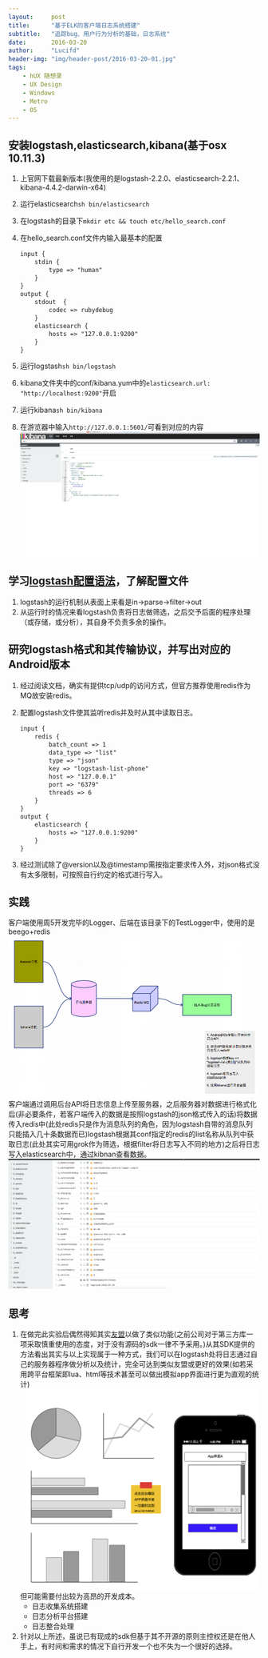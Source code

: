 ```yaml
---
layout:     post
title:      "基于ELK的客户端日志系统搭建"
subtitle:   "追踪bug、用户行为分析的基础，日志系统"
date:       2016-03-20
author:     "Lucifd"
header-img: "img/header-post/2016-03-20-01.jpg"
tags:
    - hUX 随想录
    - UX Design
    - Windows
    - Metro
    - OS
---
```


## 安装logstash,elasticsearch,kibana(基于osx 10.11.3)

1. 上官网下载最新版本(我使用的是logstash-2.2.0、elasticsearch-2.2.1、kibana-4.4.2-darwin-x64)
2. 运行elasticsearch`sh bin/elasticsearch`
3. 在logstash的目录下`mkdir etc && touch etc/hello_search.conf`
4. 在hello_search.conf文件内输入最基本的配置

	```	
	input {
    	stdin {    		    		
        	type => "human"        	
    	}
	}
	output {
    	stdout  {
        	codec => rubydebug
	    }
    	elasticsearch {
        	hosts => "127.0.0.1:9200"
    	}
	}
	```

5. 运行logstash`sh bin/logstash`
6. kibana文件夹中的conf/kibana.yum中的`elasticsearch.url: "http://localhost:9200"`开启
7. 运行kibana`sh bin/kibana`
8. 在游览器中输入`http://127.0.0.1:5601/`可看到对应的内容![](\img\in-post\kibana运行图.png)


## 学习[logstash配置语法](http://udn.yyuap.com/doc/logstash-best-practice-cn/index.html)，了解配置文件

1. logstash的运行机制从表面上来看是in->parse->filter->out
2. 从运行时的情况来看logstash负责将日志做筛选，之后交予后面的程序处理（或存储，或分析），其自身不负责多余的操作。

## 研究logstash格式和其传输协议，并写出对应的Android版本

1. 经过阅读文档，确实有提供tcp/udp的访问方式，但官方推荐使用redis作为MQ故安装redis。
2. 配置logstash文件使其监听redis并及时从其中读取日志。

	```
	input {
	    redis {
        	batch_count => 1
    	    data_type => "list"
	        type => "json"
        	key => "logstash-list-phone"
    	    host => "127.0.0.1"
	        port => "6379"
        	threads => 6
    	}
	}
	output {
	    elasticsearch {
        	hosts => "127.0.0.1:9200"
    	}
	}
	```
3. 经过测试除了@version以及@timestamp需按指定要求传入外，对json格式没有太多限制，可按照自行约定的格式进行写入。

## 实践

客户端使用周5开发完毕的Logger、后端在该目录下的TestLogger中，使用的是beego+redis![](\img\in-post\elk接入android流程图.png)客户端通过调用后台API将日志信息上传至服务器，之后服务器对数据进行格式化后(非必要条件，若客户端传入的数据是按照logstash的json格式传入的话)将数据传入redis中(此处redis只是作为消息队列的角色，因为logstash自带的消息队列只能插入几十条数据而已)logstash根据其conf指定的redis的list名称从队列中获取日志(此处其实可用grok作为筛选，根据filter将日志写入不同的地方)之后将日志写入elasticsearch中，通过kibnan查看数据。![](\img\in-post\日志通过kibana查看图.png)

## 思考

1. 在做完此实验后偶然得知其实[友盟](http://www.umeng.com/)以做了类似功能(之前公司对于第三方库一项采取慎重使用的态度，对于没有源码的sdk一律不予采用。)从其SDK提供的方法看出其实与以上实现属于一种方式，我们可以在logstash处将日志通过自己的服务器程序做分析以及统计，完全可达到类似友盟或更好的效果(如若采用跨平台框架即lua、html等技术甚至可以做出模拟app界面进行更为直观的统计)![](\img\in-post\期望效果.png)但可能需要付出较为高昂的开发成本。
	* 日志收集系统搭建
	* 日志分析平台搭建
	* 日志整合处理
2. 针对以上所述，虽说已有现成的sdk但基于其不开源的原则主控权还是在他人手上，有时间和需求的情况下自行开发一个也不失为一个很好的选择。